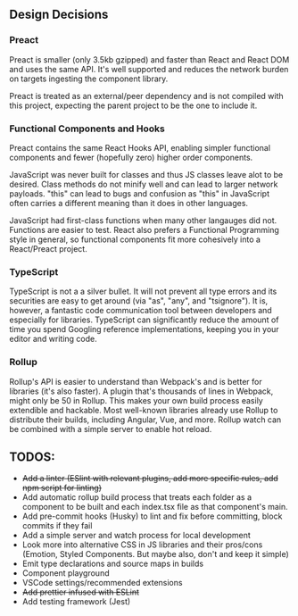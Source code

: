 ## Design Decisions

### Preact

Preact is smaller (only 3.5kb gzipped) and faster than React and React DOM and uses the same API. It's well supported and reduces the network burden on targets ingesting the component library.

Preact is treated as an external/peer dependency and is not compiled with this project, expecting the parent project to be the one to include it.

### Functional Components and Hooks

Preact contains the same React Hooks API, enabling simpler functional components and fewer (hopefully zero) higher order components.

JavaScript was never built for classes and thus JS classes leave alot to be desired. Class methods do not minify well and can lead to larger network payloads. "this" can lead to bugs and confusion as "this" in JavaScript often carries a different meaning than it does in other languages.

JavaScript had first-class functions when many other langauges did not. Functions are easier to test. React also prefers a Functional Programming style in general, so functional components fit more cohesively into a React/Preact project.

### TypeScript

TypeScript is not a a silver bullet. It will not prevent all type errors and its securities are easy to get around (via "as", "any", and "tsignore"). It is, however, a fantastic code communication tool between developers and especially for libraries. TypeScript can significantly reduce the amount of time you spend Googling reference implementations, keeping you in your editor and writing code.

### Rollup

Rollup's API is easier to understand than Webpack's and is better for libraries (it's also faster). A plugin that's thousands of lines in Webpack, might only be 50 in Rollup. This makes your own build process easily extendible and hackable. Most well-known libraries already use Rollup to distribute their builds, including Angular, Vue, and more. Rollup watch can be combined with a simple server to enable hot reload.

## TODOS:

- ~~Add a linter (ESlint with relevant plugins, add more specific rules, add npm script for linting)~~
- Add automatic rollup build process that treats each folder as a component to be built and each index.tsx file as that component's main.
- Add pre-commit hooks (Husky) to lint and fix before committing, block commits if they fail
- Add a simple server and watch process for local development
- Look more into alternative CSS in JS libraries and their pros/cons (Emotion, Styled Components. But maybe also, don't and keep it simple)
- Emit type declarations and source maps in builds
- Component playground
- VSCode settings/recommended extensions
- ~~Add prettier infused with ESLint~~
- Add testing framework (Jest)
